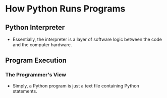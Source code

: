 # How Python Runs Programs

## Python Interpreter

* Essentially, the interpreter is a layer of software logic between the code and the computer hardware.

## Program Execution

### The Programmer's View

* Simply, a Python program is just a text file containing Python statements.
